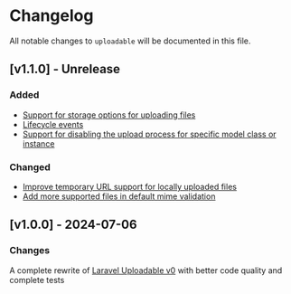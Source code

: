 # Changelog

All notable changes to `uploadable` will be documented in this file.

## [v1.1.0] - Unrelease

### Added
- [Support for storage options for uploading files](https://github.com/nadlambino/laravel-uploadable/commit/ccc5c441efea8cf3b23d11e1684549294b2639ea)
- [Lifecycle events](https://github.com/nadlambino/laravel-uploadable/commit/562f1fe822a55b3d7892faa08bbf4c4aebc19b3d)
- [Support for disabling the upload process for specific model class or instance](https://github.com/nadlambino/laravel-uploadable/commit/1e225aaa2d9c09f5b8a25ebaaf026700c67fa9c3)

### Changed
- [Improve temporary URL support for locally uploaded files](https://github.com/nadlambino/laravel-uploadable/commit/407ee133513530e5a87dc9782eb0fb5f9fc8f9d3)
- [Add more supported files in default mime validation](https://github.com/nadlambino/laravel-uploadable/commit/0523ffebc662d98b57ba3b02fa5c42ea17b03ba4)

## [v1.0.0] - 2024-07-06

### Changes

A complete rewrite of [Laravel Uploadable v0](https://github.com/nadlambino/laravel-uploadable-v0) with better code quality and complete tests
